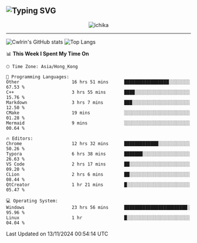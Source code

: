 ![Typing SVG](https://readme-typing-svg.demolab.com?font=Jost&size=24&pause=1000&color=7799EE&vCenter=true&multiline=true&random=false&width=435&height=100&lines=Hi+there;I'm+Sakurakouji+Nanaha;You+can+also+tell+me+Cwlrin%E2%98%86)
---
<p align="center">
  <img src="https://image.cwlrin.wiki/images/2024/11/09/1000015899.md.png" alt="ichika" border="0" />
</p>

---
![Cwlrin's GitHub stats](https://github-readme-stats.vercel.app/api?username=cwlrin&show_icons=true&theme=buefy)
![Top Langs](https://github-readme-stats.vercel.app/api/top-langs/?username=cwlrin&layout=compact&hide=html,css)

<!--START_SECTION:waka-->
📊 **This Week I Spent My Time On** 

```text
🕑︎ Time Zone: Asia/Hong_Kong

💬 Programming Languages: 
Other                    16 hrs 51 mins      █████████████████░░░░░░░░   67.53 % 
C++                      3 hrs 55 mins       ████░░░░░░░░░░░░░░░░░░░░░   15.76 % 
Markdown                 3 hrs 7 mins        ███░░░░░░░░░░░░░░░░░░░░░░   12.50 % 
CMake                    19 mins             ░░░░░░░░░░░░░░░░░░░░░░░░░   01.28 % 
Mermaid                  9 mins              ░░░░░░░░░░░░░░░░░░░░░░░░░   00.64 % 

🔥 Editors: 
Chrome                   12 hrs 32 mins      █████████████░░░░░░░░░░░░   50.26 % 
Typora                   6 hrs 38 mins       ███████░░░░░░░░░░░░░░░░░░   26.63 % 
VS Code                  2 hrs 17 mins       ██░░░░░░░░░░░░░░░░░░░░░░░   09.20 % 
CLion                    2 hrs 6 mins        ██░░░░░░░░░░░░░░░░░░░░░░░   08.44 % 
QtCreator                1 hr 21 mins        █░░░░░░░░░░░░░░░░░░░░░░░░   05.47 % 

💻 Operating System: 
Windows                  23 hrs 56 mins      ████████████████████████░   95.96 % 
Linux                    1 hr                █░░░░░░░░░░░░░░░░░░░░░░░░   04.04 % 
```


 Last Updated on 13/11/2024 00:54:14 UTC
<!--END_SECTION:waka-->
